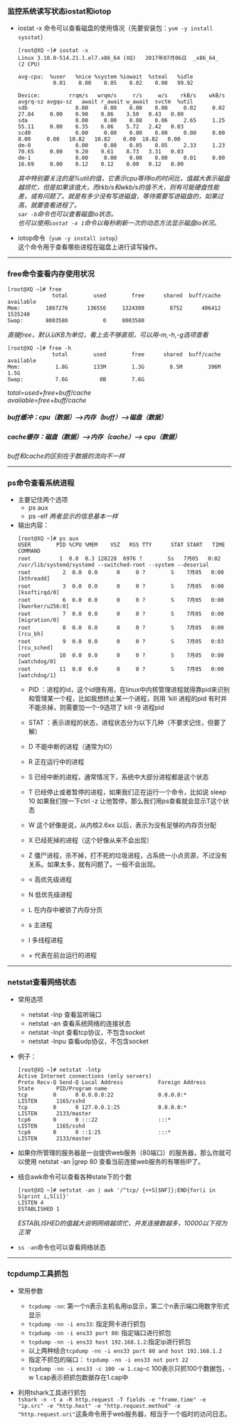 ### 监控系统读写状态iostat和iotop  
* iostat -x 命令可以查看磁盘的使用情况（先要安装包：```yum -y install sysstat```）  
  ``` 
  [root@XQ ~]# iostat -x
  Linux 3.10.0-514.21.1.el7.x86_64 (XQ)   2017年07月06日  _x86_64_        (2 CPU)

  avg-cpu:  %user   %nice %system %iowait  %steal   %idle
             0.01    0.00    0.05    0.02    0.00   99.92

  Device:         rrqm/s   wrqm/s     r/s     w/s    rkB/s    wkB/s avgrq-sz avgqu-sz   await r_await w_await  svctm  %util
  sdb               0.00     0.00    0.00    0.00     0.02     0.02    27.84     0.00    0.90    0.86    3.50   0.43   0.00
  sda               0.00     0.00    0.08    0.06     2.65     1.25    55.11     0.00    6.35    6.86    5.72   2.42   0.03
  scd0              0.00     0.00    0.00    0.00     0.00     0.00     8.00     0.00   10.82   10.82    0.00  10.82   0.00
  dm-0              0.00     0.00    0.05    0.05     2.33     1.23    70.65     0.00    9.20    9.61    8.73   3.31   0.03
  dm-1              0.00     0.00    0.00    0.00     0.01     0.00    16.69     0.00    0.12    0.12    0.00   0.12   0.00
  ```  
  *其中特别要关注的是%util的值，它表示cpu等待io的时间比，值越大表示磁盘越烦忙，但是如果该值大，而rkb/s和wkb/s的值不大，则有可能硬盘性能差，或有问题了。就是有多少没有写进磁盘，等待需要写进磁盘的，如果过高，就要查看进程了。*   
  *```sar -b```命令也可以查看磁盘io状态。*  
  *也可以使用```iostat -x 1```命令以每秒刷新一次的动态方法显示磁盘io状况。*  


* iotop命令（```yum -y install iotop```）  
  这个命令用于查看哪些进程在磁盘上进行读写操作。

-------------------------------------------------------
### free命令查看内存使用状况
```
[root@XQ ~]# free
              total        used        free      shared  buff/cache   available
Mem:        1867276      136556     1324308        8752      406412     1535240
Swap:       8003580           0     8003580
```  
*直接free，默认以KB为单位，看上去不够直观，可以用-m,-h,-g选项查看*  

```
[root@XQ ~]# free -h
              total        used        free      shared  buff/cache   available
Mem:           1.8G        133M        1.3G        8.5M        396M        1.5G
Swap:          7.6G          0B        7.6G
```  
*total=used+free+buff/cache*  
*available=free+buff/cache*  

##### buff缓冲：cpu（数据）-->内存（buff）-->磁盘（数据）  
##### cache缓存：磁盘（数据）-->内存（cache）--> cpu（数据）  
*buff和cache的区别在于数据的流向不一样*  

---------------------------------------------------------------
### ps命令查看系统进程  
* 主要记住两个选项
  * ps aux 
  * ps -elf
  *两者显示的信息基本一样*  
* 输出内容：  
  ```
  [root@XQ ~]# ps aux
  USER        PID %CPU %MEM    VSZ   RSS TTY      STAT START   TIME COMMAND
  root         1  0.0  0.3 128228  6976 ?        Ss   7月05   0:02 /usr/lib/systemd/systemd --switched-root --system --deserial
  root          2  0.0  0.0      0     0 ?        S    7月05   0:00 [kthreadd]
  root          3  0.0  0.0      0     0 ?        S    7月05   0:00 [ksoftirqd/0]
  root          6  0.0  0.0      0     0 ?        S    7月05   0:00 [kworker/u256:0]
  root          7  0.0  0.0      0     0 ?        S    7月05   0:00 [migration/0]
  root          8  0.0  0.0      0     0 ?        S    7月05   0:00 [rcu_bh]
  root          9  0.0  0.0      0     0 ?        S    7月05   0:03 [rcu_sched]
  root         10  0.0  0.0      0     0 ?        S    7月05   0:00 [watchdog/0]
  root         11  0.0  0.0      0     0 ?        S    7月05   0:00 [watchdog/1]
  ```  
  * PID ：进程的id，这个id很有用，在linux中内核管理进程就得靠pid来识别和管理某一个程，比如我想终止某一个进程，则用 ‘kill  进程的pid 有时并不能杀掉，则需要加一个-9选项了 kill  -9  进程pid

  * STAT ：表示进程的状态，进程状态分为以下几种（不要求记住，但要了解）

  * D 不能中断的进程（通常为IO）

  * R 正在运行中的进程

  * S 已经中断的进程，通常情况下，系统中大部分进程都是这个状态

  * T 已经停止或者暂停的进程，如果我们正在运行一个命令，比如说 sleep 10 如果我们按一下ctrl -z 让他暂停，那么我们用ps查看就会显示T这个状态

  * W 这个好像是说，从内核2.6xx 以后，表示为没有足够的内存页分配

  * X 已经死掉的进程（这个好像从来不会出现）

  * Z 僵尸进程，杀不掉，打不死的垃圾进程，占系统一小点资源，不过没有关系。如果太多，就有问题了。一般不会出现。

  * < 高优先级进程

  * N 低优先级进程

  * L 在内存中被锁了内存分页

  * s 主进程

  * l 多线程进程

  * \+ 代表在前台运行的进程  

----------------------------------------------------------------------------
### netstat查看网络状态  
* 常用选项  
  * netstat -lnp 查看监听端口  
  * netstat -an 查看系统网络的连接状态
  * netstat -lnpt 查看tcp协议，不包含socket  
  * netstat -lnpu 查看udp协议，不包含socket  
* 例子：  
  ```  
  [root@XQ ~]# netstat -lntp
  Active Internet connections (only servers)
  Proto Recv-Q Send-Q Local Address           Foreign Address         State       PID/Program name    
  tcp        0      0 0.0.0.0:22              0.0.0.0:*               LISTEN      1165/sshd           
  tcp        0      0 127.0.0.1:25            0.0.0.0:*               LISTEN      2133/master         
  tcp6       0      0 :::22                   :::*                    LISTEN      1165/sshd           
  tcp6       0      0 ::1:25                  :::*                    LISTEN      2133/master
  ```  
* 如果你所管理的服务器是一台提供web服务（80端口）的服务器，那么你就可以使用 netstat -an |grep 80 查看当前连接web服务的有哪些IP了。  
* 结合awk命令可以查看各种state下的个数  
  ```
  [root@XQ ~]# netstat -an | awk '/^tcp/ {++S[$NF]};END{for(i in S)print i,S[i]}' 
  LISTEN 4
  ESTABLISHED 1
  ```  
  *ESTABLISHED的值越大说明网络越烦忙，并发连接数越多，10000以下视为正常*  
  
* ```ss -an```命令也可以查看网络状态  

-----------------------------------------------------------
### tcpdump工具抓包  
* 常用参数  
  * ```tcpdump -nn```: 第一个n表示主机名用ip显示，第二个n表示端口用数字形式显示  
  * ```tcpdump -nn -i ens33```: 指定网卡进行抓包  
  * ```tcpdump -nn -i ens33 port 80```: 指定端口进行抓包  
  * ```tcpdump -nn -i ens33 host 192.168.1.2```:指定ip进行抓包  
  * 以上两种结合```tcpdump -nn -i ens33 port 80 and host 192.168.1.2```  
  * 指定不抓包的端口： ```tcpdump -nn -i ens33 not port 22```  
  * ```tcpdump -nn -i ens33 -c 100 -w 1.cap```-c 100表示只抓100个数据包，-w 1.cap表示把抓包数据存在1.cap中  

* 利用tshark工具进行抓包  
  ```tshark -n -t a -R http.request -T fields -e "frame.time" -e "ip.src" -e "http.host" -e "http.request.method" -e "http.request.uri"```这条命令用于web服务器，相当于一个临时的访问日志。


